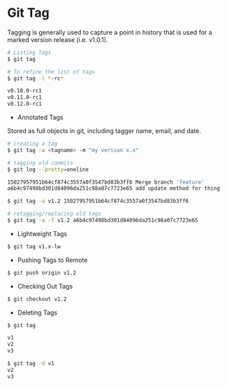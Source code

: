 # Git Tag

Tagging is generally used to capture a point in history that is used for a marked version release (i.e. v1.0.1). 

```bash
# Listing Tags
$ git tag

# To refine the list of tags
$ git tag -l *-rc*

v0.10.0-rc1
v0.11.0-rc1
v0.12.0-rc1
```
- Annotated Tags

Stored as full objects in git, including tagger name, email, and date.

```bash
# creating a tag
$ git tag -a <tagname> -m "my verison x.x"

# tagging old commits
$ git log --pretty=oneline

15027957951b64cf874c3557a0f3547bd83b3ff6 Merge branch 'feature'
a6b4c97498bd301d84096da251c98a07c7723e65 add update method for thing

$ git tag -a v1.2 15027957951b64cf874c3557a0f3547bd83b3ff6

# retagging/replacing old tags
$ git tag -a -f v1.2 a6b4c97498bd301d84096da251c98a07c7723e65
```

- Lightweight Tags

```bash
$ git tag v1.x-lw
```

- Pushing Tags to Remote

```bash
$ git push origin v1.2
```

- Checking Out Tags

```bash
$ git checkout v1.2
```

- Deleting Tags

```bash
$ git tag

v1
v2
v3

$ git tag -d v1
v2
v3
```

